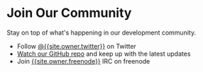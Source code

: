 # Join Our Community

Stay on top of what's happening in our development community.

* Follow [@{{site.owner.twitter}}](http://twitter.com/{{site.company.twitter}}) on Twitter
* [Watch our GitHub repo]({{site.github.watch}}) and keep up with the latest updates
* Join [{{site.owner.freenode}}](irc://irc.freenode.net/{{site.owner.freenode}}) IRC on freenode
